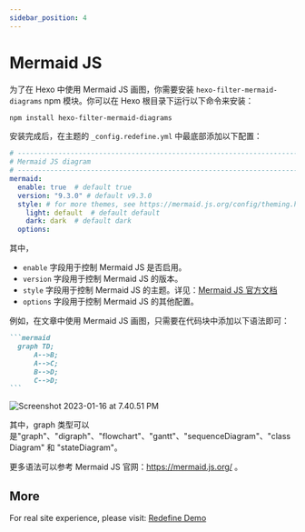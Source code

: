 ```yaml
---
sidebar_position: 4
---
```


# Mermaid JS

为了在 Hexo 中使用 Mermaid JS 画图，你需要安装 `hexo-filter-mermaid-diagrams` npm 模块。你可以在 Hexo 根目录下运行以下命令来安装：

```bash
npm install hexo-filter-mermaid-diagrams
```

安装完成后，在主题的 `_config.redefine.yml` 中最底部添加以下配置：

```yaml
# ---------------------------------------------------------------------------------------
# Mermaid JS diagram 
# ---------------------------------------------------------------------------------------
mermaid: 
  enable: true  # default true 
  version: "9.3.0" # default v9.3.0
  style: # for more themes, see https://mermaid.js.org/config/theming.html
    light: default  # default default
    dark: dark  # default dark 
  options:  
```

其中，

- `enable` 字段用于控制 Mermaid JS 是否启用。
- `version` 字段用于控制 Mermaid JS 的版本。
- `style` 字段用于控制 Mermaid JS 的主题。详见：[Mermaid JS 官方文档](https://mermaid.js.org/config/theming.html)
- `options` 字段用于控制 Mermaid JS 的其他配置。

 例如，在文章中使用 Mermaid JS 画图，只需要在代码块中添加以下语法即可： 

````markdown
```mermaid
  graph TD;
      A-->B;
      A-->C;
      B-->D;
      C-->D;
```
````

![Screenshot 2023-01-16 at 7.40.51 PM](https://evan.beee.top/img/2023/01/16/f3ff06b2553ae3f214c5c4421fa94c93.png)

其中，graph 类型可以是"graph"、"digraph"、"flowchart"、"gantt"、"sequenceDiagram"、"classDiagram" 和 "stateDiagram"。

更多语法可以参考 Mermaid JS 官网：https://mermaid.js.org/ 。

## More

For real site experience, please visit: [Redefine Demo](https://redefine.ohevan.com/2022/10/02/theme-demo/)